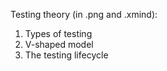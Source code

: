 Testing theory (in .png and .xmind):

1. Types of testing
2. V-shaped model
3. The testing lifecycle
